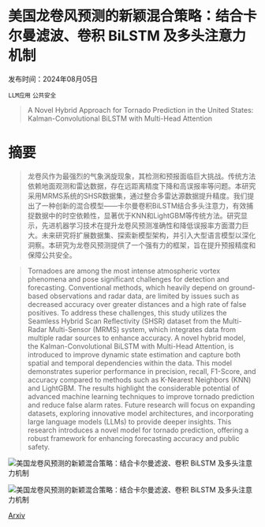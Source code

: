 # 美国龙卷风预测的新颖混合策略：结合卡尔曼滤波、卷积 BiLSTM 及多头注意力机制

发布时间：2024年08月05日

`LLM应用` `公共安全`

> A Novel Hybrid Approach for Tornado Prediction in the United States: Kalman-Convolutional BiLSTM with Multi-Head Attention

# 摘要

> 龙卷风作为最强烈的气象涡旋现象，其检测和预报面临巨大挑战。传统方法依赖地面观测和雷达数据，存在远距离精度下降和高误报率等问题。本研究采用MRMS系统的SHSR数据集，通过整合多雷达源数据提升精度。我们提出了一种创新的混合模型——卡尔曼卷积BiLSTM结合多头注意力，有效捕捉数据中的时空依赖性，显著优于KNN和LightGBM等传统方法。研究显示，先进机器学习技术在提升龙卷风预测准确性和降低误报率方面潜力巨大。未来研究将扩展数据集、探索新模型架构，并引入大型语言模型以深化洞察。本研究为龙卷风预测提供了一个强有力的框架，旨在提升预报精度和保障公共安全。

> Tornadoes are among the most intense atmospheric vortex phenomena and pose significant challenges for detection and forecasting. Conventional methods, which heavily depend on ground-based observations and radar data, are limited by issues such as decreased accuracy over greater distances and a high rate of false positives. To address these challenges, this study utilizes the Seamless Hybrid Scan Reflectivity (SHSR) dataset from the Multi-Radar Multi-Sensor (MRMS) system, which integrates data from multiple radar sources to enhance accuracy. A novel hybrid model, the Kalman-Convolutional BiLSTM with Multi-Head Attention, is introduced to improve dynamic state estimation and capture both spatial and temporal dependencies within the data. This model demonstrates superior performance in precision, recall, F1-Score, and accuracy compared to methods such as K-Nearest Neighbors (KNN) and LightGBM. The results highlight the considerable potential of advanced machine learning techniques to improve tornado prediction and reduce false alarm rates. Future research will focus on expanding datasets, exploring innovative model architectures, and incorporating large language models (LLMs) to provide deeper insights. This research introduces a novel model for tornado prediction, offering a robust framework for enhancing forecasting accuracy and public safety.

![美国龙卷风预测的新颖混合策略：结合卡尔曼滤波、卷积 BiLSTM 及多头注意力机制](../../..//opt/data/Projects/HuggingArxiv/paper_images/2408.02751/x1.png)

![美国龙卷风预测的新颖混合策略：结合卡尔曼滤波、卷积 BiLSTM 及多头注意力机制](../../..//opt/data/Projects/HuggingArxiv/paper_images/2408.02751/shsr1.png)

[Arxiv](https://arxiv.org/abs/2408.02751)